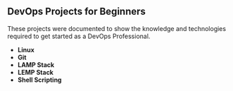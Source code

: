 ## DevOps Projects for Beginners

These projects were documented to show the knowledge and technologies required to get started as a DevOps Professional.
+ **Linux**
+ **Git**
+ **LAMP Stack**
+ **LEMP Stack**
+ **Shell Scripting**